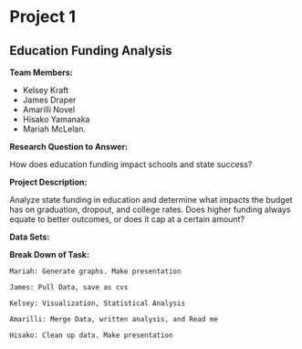 # Project 1

## **Education Funding Analysis**


**Team Members:** 

- Kelsey Kraft
- James Draper
- Amarilli Novel
- Hisako Yamanaka
- Mariah McLelan.
  
**Research Question to Answer:**

How does education funding impact schools and state success?

**Project Description:** 

Analyze state funding in education and determine what impacts the budget has on graduation, dropout, and college rates. 
Does higher funding always equate to better outcomes, or does it cap at a certain amount?

**Data Sets:**


**Break Down of Task:**

    Mariah: Generate graphs. Make presentation 
    
    James: Pull Data, save as cvs
    
    Kelsey: Visualization, Statistical Analysis
    
    Amarilli: Merge Data, written analysis, and Read me
    
    Hisako: Clean up data. Make presentation

